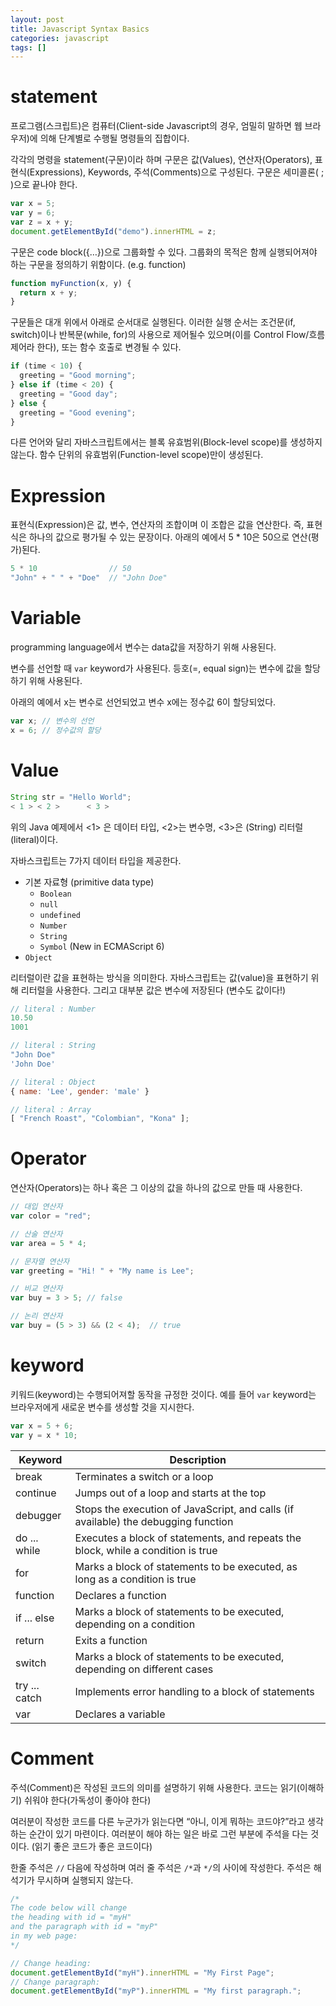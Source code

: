 ```yaml
---
layout: post
title: Javascript Syntax Basics
categories: javascript
tags: []
---
```


# statement
프로그램(스크립트)은 컴퓨터(Client-side Javascript의 경우, 엄밀히 말하면 웹 브라우저)에 의해 단계별로 수행될 명령들의 집합이다.

각각의 명령을 statement(구문)이라 하며 구문은 값(Values), 연산자(Operators), 표현식(Expressions), Keywords, 주석(Comments)으로 구성된다. 구문은 세미콜론( ; )으로 끝나야 한다.

```javascript
var x = 5;
var y = 6;
var z = x + y;
document.getElementById("demo").innerHTML = z;
```

구문은 code block({…})으로 그룹화할 수 있다.
그룹화의 목적은 함께 실행되어져야 하는 구문을 정의하기 위함이다. (e.g. function)

```javascript
function myFunction(x, y) {
  return x + y;
}
```

구문들은 대개 위에서 아래로 순서대로 실행된다. 이러한 실행 순서는 조건문(if, switch)이나 반복문(while, for)의 사용으로 제어될수 있으며(이를 Control Flow/흐름제어라 한다), 또는 함수 호출로 변경될 수 있다.

```javascript
if (time < 10) {
  greeting = "Good morning";
} else if (time < 20) {
  greeting = "Good day";
} else {
  greeting = "Good evening";
}
```

다른 언어와 달리 자바스크립트에서는 블록 유효범위(Block-level scope)를 생성하지 않는다. 함수 단위의 유효범위(Function-level scope)만이 생성된다.

# Expression
표현식(Expression)은 값, 변수, 연산자의 조합이며 이 조합은 값을 연산한다. 즉, 표현식은 하나의 값으로 평가될 수 있는 문장이다.
아래의 예에서 5 * 10은 50으로 연산(평가)된다.

```javascript
5 * 10                // 50
"John" + " " + "Doe"  // "John Doe"
```

# Variable
programming language에서 변수는 data값을 저장하기 위해 사용된다.

변수를 선언할 때 `var` keyword가 사용된다. 등호(=, equal sign)는 변수에 값을 할당하기 위해 사용된다.

아래의 예에서 x는 변수로 선언되었고 변수 x에는 정수값 6이 할당되었다.

```javascript
var x; // 변수의 선언
x = 6; // 정수값의 할당
```

# Value

```java
String str = "Hello World";
< 1 > < 2 >      < 3 >
```
위의 Java 예제에서 <1> 은 데이터 타입, <2>는 변수명, <3>은 (String) 리터럴(literal)이다.

자바스크립트는 7가지 데이터 타입을 제공한다.

* 기본 자료형 (primitive data type)  
  * `Boolean`
  * `null`
  * `undefined`
  * `Number`
  * `String`
  * `Symbol` (New in ECMAScript 6)
* `Object`

리터럴이란 값을 표현하는 방식을 의미한다.
자바스크립트는 값(value)을 표현하기 위해 리터럴을 사용한다.  그리고 대부분 값은 변수에 저장된다 (변수도 값이다!)

```javascript
// literal : Number
10.50
1001

// literal : String
"John Doe"
'John Doe'

// literal : Object
{ name: 'Lee', gender: 'male' }

// literal : Array
[ "French Roast", "Colombian", "Kona" ];
```

# Operator
연산자(Operators)는 하나 혹은 그 이상의 값을 하나의 값으로 만들 때 사용한다.

```javascript
// 대입 연산자
var color = "red";

// 산술 연산자
var area = 5 * 4;

// 문자열 연산자
var greeting = "Hi! " + "My name is Lee";

// 비교 연산자
var buy = 3 > 5; // false

// 논리 연산자
var buy = (5 > 3) && (2 < 4);  // true
```

# keyword
키워드(keyword)는 수행되어져할 동작을 규정한 것이다.
예를 들어 `var` keyword는 브라우저에게 새로운 변수를 생성할 것을 지시한다.

```javascript
var x = 5 + 6;
var y = x * 10;
```

| Keyword	        | Description                              |
| --------------- | ---------------------------------------- |
| break           | Terminates a switch or a loop
| continue        | Jumps out of a loop and starts at the top
| debugger        | Stops the execution of JavaScript, and calls (if available) the debugging function
| do ... while    | Executes a block of statements, and repeats the block, while a condition is true
| for             | Marks a block of statements to be executed, as long as a condition is true
| function        | Declares a function
| if ... else     | Marks a block of statements to be executed, depending on a condition
| return          | Exits a function
| switch          | Marks a block of statements to be executed, depending on different cases
| try ... catch   | Implements error handling to a block of statements
| var             | Declares a variable


# Comment
주석(Comment)은 작성된 코드의 의미를 설명하기 위해 사용한다. 코드는 읽기(이해하기) 쉬워야 한다(가독성이 좋아야 한다)

여러분이 작성한 코드를 다른 누군가가 읽는다면 “아니, 이게 뭐하는 코드야?”라고 생각하는 순간이 있기 마련이다.
여러분이 해야 하는 일은 바로 그런 부분에 주석을 다는 것이다. (읽기 좋은 코드가 좋은 코드이다)

한줄 주석은 `//` 다음에 작성하며 여러 줄 주석은 `/*`과 `*/`의 사이에 작성한다. 주석은 해석기가 무시하며 실행되지 않는다.

```javascript
/*
The code below will change
the heading with id = "myH"
and the paragraph with id = "myP"
in my web page:
*/

// Change heading:
document.getElementById("myH").innerHTML = "My First Page";
// Change paragraph:
document.getElementById("myP").innerHTML = "My first paragraph.";
```
